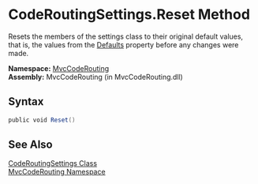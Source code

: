 CodeRoutingSettings.Reset Method
================================
Resets the members of the settings class to their original default values, that is, the values from the [Defaults][1] property before any changes were made.

**Namespace:** [MvcCodeRouting][2]  
**Assembly:** MvcCodeRouting (in MvcCodeRouting.dll)

Syntax
------

```csharp
public void Reset()
```


See Also
--------
[CodeRoutingSettings Class][3]  
[MvcCodeRouting Namespace][2]  

[1]: Defaults.md
[2]: ../README.md
[3]: README.md